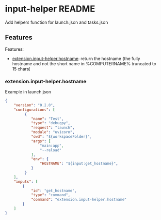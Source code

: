 # input-helper README

Add helpers function for launch.json and tasks.json

## Features

Features:
* [extension.input-helper.hostname](#hostname): return the hostname (the fully hostname and not the short name in %COMPUTERNAME% truncated to 15 chars)

### extension.input-helper.hostname



Example in launch.json
```json
{
    "version": "0.2.0",
    "configurations": [
         {
            "name": "Test",
            "type": "debugpy",
            "request": "launch",
            "module": "uvicorn",
            "cwd": "${workspaceFolder}",
            "args": [
                "main:app",
                "--reload"
            ],
            "env": {
                "HOSTNAME": "${input:get_hostname}",
            }
         }
    ],
    "inputs": [
        {
            "id": "get_hostname",
            "type": "command",
            "command": "extension.input-helper.hostname"
        }
    ]
}
```

